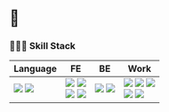 # 👋

### 🧑🏻‍💻 Skill Stack

| Language | FE | BE | Work |
| -------- | -- | -- | ---- |
| <img src="https://img.shields.io/badge/JavaScript-f7df11?style=flat-square&logo=Javascript&logoColor=white" /> <img src="https://img.shields.io/badge/TypeScript-007AFF?style=flat-square&logo=Typescript&logoColor=white" /> | <img src="https://img.shields.io/badge/Vue.js-41B883?style=flat-square&logo=Vue.js&logoColor=white" /> <img src="https://img.shields.io/badge/Nuxt.js-00DC82?style=flat-square&logo=Nuxt.js&logoColor=white" /><br /> <img src="https://img.shields.io/badge/React-61DAFB?style=flat-square&logo=React&logoColor=white" /> <img src="https://img.shields.io/badge/Redux-764ABC?style=flat-square&logo=Redux&logoColor=white" /> | <img src="https://img.shields.io/badge/Spring Boot-80EA6E?style=flat-square&logo=Spring Boot&logoColor=white" /> <img src="https://img.shields.io/badge/MySQL-3E6E93?style=flat-square&logo=MySQL&logoColor=white" /> | <img src="https://img.shields.io/badge/Jira Software-0052CC?style=flat-square&logo=Jira Software&logoColor=white" /> <img src="https://img.shields.io/badge/Confluence-0052CC?style=flat-square&logo=Confluence&logoColor=white" /> <img src="https://img.shields.io/badge/Bitbucket-0052CC?style=flat-square&logo=Bitbucket&logoColor=white" /><br /> <img src="https://img.shields.io/badge/Slack-611F69?style=flat-square&logo=Slack&logoColor=white" /> <img src="https://img.shields.io/badge/Git-F34C28?style=flat-square&logo=Git&logoColor=white" />
